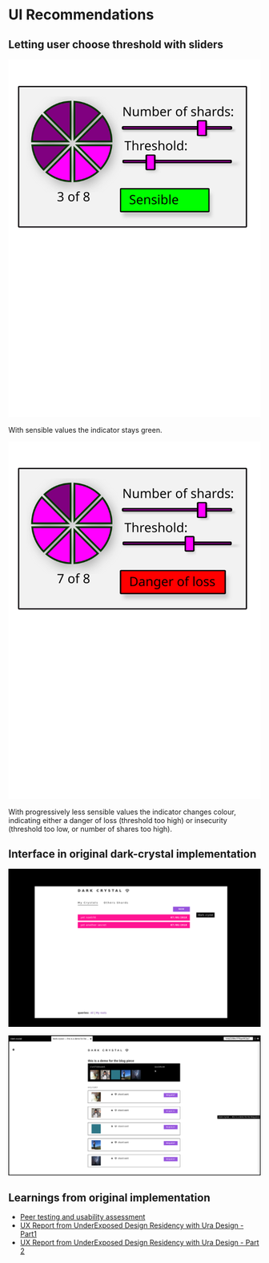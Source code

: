 # UI Recommendations

## Letting user choose threshold with sliders

![Crystal pie 1](./assets/crystalpie1.svg)

With sensible values the indicator stays green.

![Crystal pie 2](./assets/crystalpie2.svg)

With progressively less sensible values the indicator changes colour, indicating either a danger of loss (threshold too high) or insecurity (threshold too low, or number of shares too high).

## Interface in original dark-crystal implementation

![gif](./assets/dark-crystal-3.gif)

![screenshot showing secret history](./assets/secret-history-screenshot.png)

## Learnings from original implementation

- [Peer testing and usability assessment](https://gitlab.com/dark-crystal/research/blob/master/dark_crystal-report_peer_testing_and_usability_assessment.md)
- [UX Report from UnderExposed Design Residency with Ura Design - Part1](https://gitlab.com/dark-crystal/research/blob/master/underexposed1.md)
- [UX Report from UnderExposed Design Residency with Ura Design - Part 2](https://gitlab.com/dark-crystal/research/blob/master/underexposed2.md)
